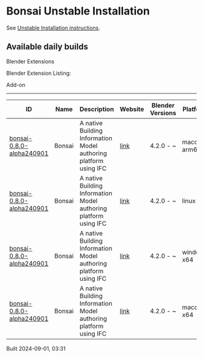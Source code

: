 # Bonsai Unstable Installation

See [Unstable Installation instructions](https://docs.bonsaibim.org/guides/development/installation.html#unstable-installation).

## Available daily builds




Blender Extensions


Blender Extension Listing:


Add\-on




---




| ID | Name | Description | Website | Blender Versions | Platforms | Size |
| --- | --- | --- | --- | --- | --- | --- |
| [bonsai\-0\.8\.0\-alpha240901](https://github.com/IfcOpenShell/IfcOpenShell/releases/download/bonsai-0.8.0-alpha240901/bonsai_py311-0.8.0-alpha240901-macos-arm64.zip?repository=https://raw.githubusercontent.com/IfcOpenShell/bonsai_unstable_repo/main/index.json&blender_version_min=4.2.0&platforms=macos-arm64) | Bonsai | A native Building Information Model authoring platform using IFC | [link](https://bonsaibim.org/) | 4\.2\.0 \- \~ | macos\-arm64 | 103\.2MB |
| [bonsai\-0\.8\.0\-alpha240901](https://github.com/IfcOpenShell/IfcOpenShell/releases/download/bonsai-0.8.0-alpha240901/bonsai_py311-0.8.0-alpha240901-linux-x64.zip?repository=https://raw.githubusercontent.com/IfcOpenShell/bonsai_unstable_repo/main/index.json&blender_version_min=4.2.0&platforms=linux-x64) | Bonsai | A native Building Information Model authoring platform using IFC | [link](https://bonsaibim.org/) | 4\.2\.0 \- \~ | linux\-x64 | 107\.7MB |
| [bonsai\-0\.8\.0\-alpha240901](https://github.com/IfcOpenShell/IfcOpenShell/releases/download/bonsai-0.8.0-alpha240901/bonsai_py311-0.8.0-alpha240901-windows-x64.zip?repository=https://raw.githubusercontent.com/IfcOpenShell/bonsai_unstable_repo/main/index.json&blender_version_min=4.2.0&platforms=windows-x64) | Bonsai | A native Building Information Model authoring platform using IFC | [link](https://bonsaibim.org/) | 4\.2\.0 \- \~ | windows\-x64 | 83\.1MB |
| [bonsai\-0\.8\.0\-alpha240901](https://github.com/IfcOpenShell/IfcOpenShell/releases/download/bonsai-0.8.0-alpha240901/bonsai_py311-0.8.0-alpha240901-macos-x64.zip?repository=https://raw.githubusercontent.com/IfcOpenShell/bonsai_unstable_repo/main/index.json&blender_version_min=4.2.0&platforms=macos-x64) | Bonsai | A native Building Information Model authoring platform using IFC | [link](https://bonsaibim.org/) | 4\.2\.0 \- \~ | macos\-x64 | 103\.3MB |


Built 2024\-09\-01, 03:31




